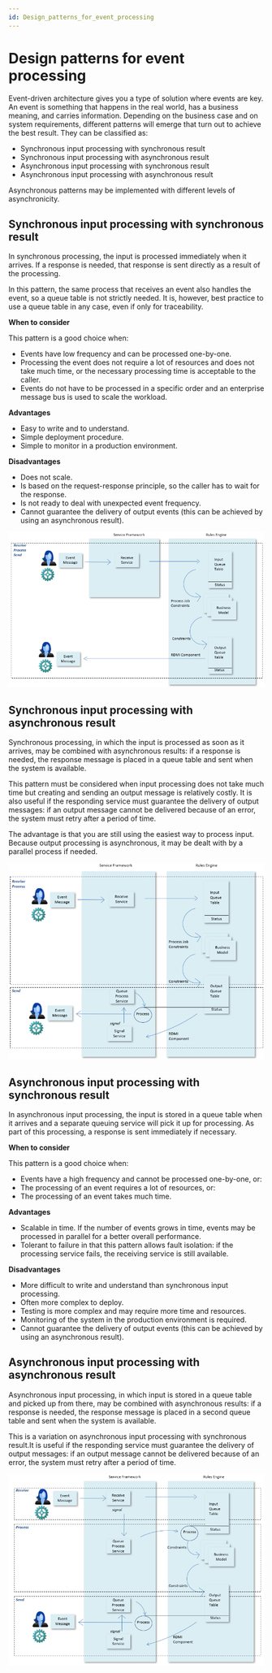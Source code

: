 ```yaml
---
id: Design_patterns_for_event_processing
---
```


# Design patterns for event processing

Event-driven architecture gives you a type of solution where events are key. An event is something that happens in the real world, has a business meaning, and carries information. Depending on the business case and on system requirements, different patterns will emerge that turn out to achieve the best result. They can be classified as:

- Synchronous input processing with synchronous result
- Synchronous input processing with asynchronous result
- Asynchronous input processing with synchronous result
- Asynchronous input processing with asynchronous result

Asynchronous patterns may be implemented with different levels of asynchronicity.

## Synchronous input processing with synchronous result

In synchronous processing, the input is processed immediately when it arrives. If a response is needed, that response is sent directly as a result of the processing.

In this pattern, the same process that receives an event also handles the event, so a queue table is not strictly needed. It is, however, best practice to use a queue table in any case, even if only for traceability.

**When to consider**

This pattern is a good choice when:

- Events have low frequency and can be processed one-by-one.
- Processing the event does not require a lot of resources and does not take much time, or the necessary processing time is acceptable to the caller.
- Events do not have to be processed in a specific order and an enterprise message bus is used to scale the workload.

**Advantages**

- Easy to write and to understand.
- Simple deployment procedure.
- Simple to monitor in a production environment.

**Disadvantages**

- Does not scale.
- Is based on the request-response principle, so the caller has to wait for the response.
- Is not ready to deal with unexpected event frequency.
- Cannot guarantee the delivery of output events (this can be achieved by using an asynchronous result).

![](./assets/09526438-1d5c-4d69-96e4-17559c290a34.png)

## Synchronous input processing with asynchronous result

Synchronous processing, in which the input is processed as soon as it arrives, may be combined with asynchronous results: if a response is needed, the response message is placed in a queue table and sent when the system is available.

This pattern must be considered when input processing does not take much time but creating and sending an output message is relatively costly. It is also useful if the responding service must guarantee the delivery of output messages: if an output message cannot be delivered because of an error, the system must retry after a period of time.

The advantage is that you are still using the easiest way to process input. Because output processing is asynchronous, it may be dealt with by a parallel process if needed.

![](./assets/12dbcb60-1f52-4933-8028-9bf7d6c11b7e.png)

## Asynchronous input processing with synchronous result

In asynchronous input processing, the input is stored in a queue table when it arrives and a separate queuing service will pick it up for processing. As part of this processing, a response is sent immediately if necessary.

**When to consider**

This pattern is a good choice when:

- Events have a high frequency and cannot be processed one-by-one, or:
- The processing of an event requires a lot of resources, or:
- The processing of an event takes much time.

**Advantages**

- Scalable in time. If the number of events grows in time, events may be processed in parallel for a better overall performance.
- Tolerant to failure in that this pattern allows fault isolation: if the processing service fails, the receiving service is still available.

**Disadvantages**

- More difficult to write and understand than synchronous input processing.
- Often more complex to deploy.
- Testing is more complex and may require more time and resources.
- Monitoring of the system in the production environment is required.
- Cannot guarantee the delivery of output events (this can be achieved by using an asynchronous result).

## Asynchronous input processing with asynchronous result

Asynchronous input processing, in which input is stored in a queue table and picked up from there, may be combined with asynchronous results: if a response is needed, the response message is placed in a second queue table and sent when the system is available.

This is a variation on asynchronous input processing with synchronous result.It is useful if the responding service must guarantee the delivery of output messages: if an output message cannot be delivered because of an error, the system must retry after a period of time.

![](./assets/e9708927-2d4d-4dab-9856-96b8bec186d5.png)

 